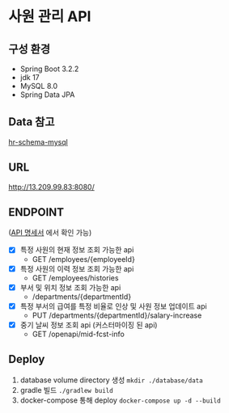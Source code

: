 # 사원 관리 API

## 구성 환경
- Spring Boot 3.2.2
- jdk 17
- MySQL 8.0
- Spring Data JPA

## Data 참고
[hr-schema-mysql](https://github.com/nomemory/hr-schema-mysql/blob/master/hr-schema-mysql.sql)

## URL
http://13.209.99.83:8080/

## ENDPOINT 
([API 명세서](http://13.209.99.83:8080/swagger-ui/index.html) 에서 확인 가능)
- [x] 특정 사원의 현재 정보 조회 가능한 api
  - GET /employees/{employeeId}
- [x] 특정 사원의 이력 정보 조회 가능한 api
  - GET /employees/histories
- [x] 부서 및 위치 정보 조회 가능한 api
  - /departments/{departmentId}
- [x] 특정 부서의 급여를 특정 비율로 인상 및 사원 정보 업데이트 api
  - PUT /departments/{departmentId}/salary-increase
- [x] 중기 날씨 정보 조회 api (커스터마이징 된 api) 
  - GET /openapi/mid-fcst-info

## Deploy
1. database volume directory 생성 `mkdir ./database/data` 
2. gradle 빌드  `./gradlew build`
3. docker-compose 통해 deploy `docker-compose up -d --build`
